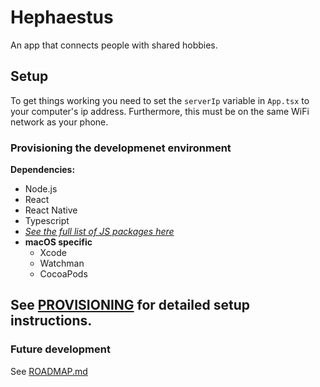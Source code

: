 # Hephaestus

An app that connects people with shared hobbies.

## Setup

To get things working you need to set the `serverIp` variable in `App.tsx`
to your computer's ip address. Furthermore, this must be on the same
WiFi network as your phone.

### Provisioning the developmenet environment

**Dependencies:**
- Node.js
- React
- React Native
- Typescript
- [*See the full list of JS packages here*](package.json)
- **macOS specific**
  - Xcode
  - Watchman
  - CocoaPods

See [PROVISIONING](doc/PROVISIONING.md) for detailed setup instructions.
---
### Future development
See [ROADMAP.md](ROADMAP.md)